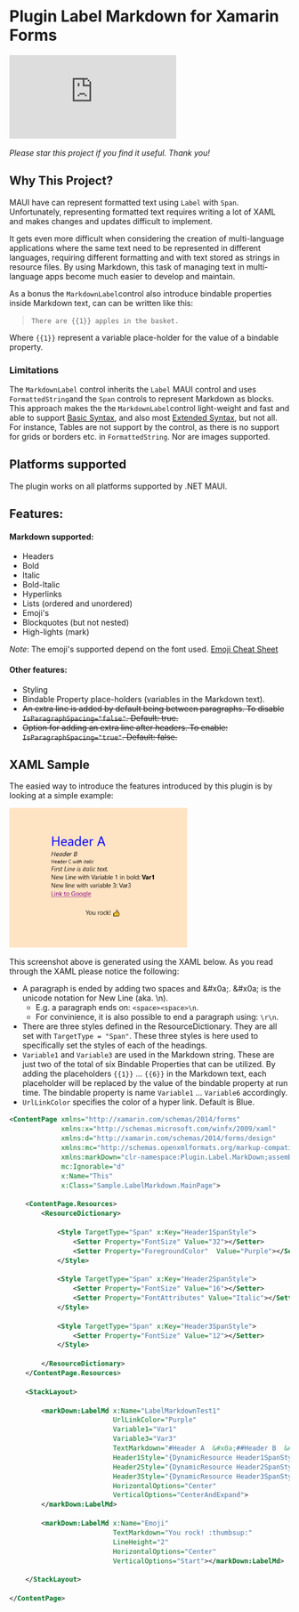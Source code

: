 # Plugin Label Markdown for Xamarin Forms

[![NuGet Badge](https://buildstats.info/nuget/Plugin.Label.Markdown)](https://www.nuget.org/packages/Plugin.Label.Markdown/)

*Please star this project if you find it useful. Thank you!*

## Why This Project?
MAUI have can represent formatted text using `Label` with `Span`. Unfortunately, representing formatted text requires writing a lot of XAML and makes changes and updates difficult to implement. 

It gets even more difficult when considering the creation of multi-language applications where the same text need to be represented in different languages, requiring different formatting and with text stored as strings in resource files. By using Markdown, this task of managing text in multi-language apps become much easier to develop and maintain.

As a bonus the `MarkdownLabel`control also introduce bindable properties inside Markdown text, can can be written like this:

> `There are {{1}} apples in the basket.`

Where `{{1}}` represent a variable place-holder for the value of a bindable property.

### Limitations

The `MarkdownLabel` control inherits the `Label` MAUI control and uses `FormattedString`and the `Span` controls to represent Markdown as blocks. This approach makes the the `MarkdownLabel`control light-weight and fast and able to support [Basic Syntax](https://www.markdownguide.org/basic-syntax), and also most [Extended Syntax](https://www.markdownguide.org/extended-syntax/), but not all. For instance, Tables are not support by the control, as there is no support for grids or borders etc. in `FormattedString`. Nor are images supported.  

## Platforms supported

The plugin works on all platforms supported by .NET MAUI.

## Features: 

#### Markdown supported:

- Headers
- Bold
- Italic
- Bold-Italic
- Hyperlinks
- Lists (ordered and unordered)
- Emoji's
- Blockquotes (but not nested)
- High-lights (mark)

_Note_: The emoji's supported depend on the font used. [Emoji Cheat Sheet](https://gist.github.com/roachhd/1f029bd4b50b8a524f3c)

#### Other features:

- Styling
- Bindable Property place-holders (variables in the Markdown text).
- ~~An extra line is added by default being between paragraphs. To disable `IsParagraphSpacing="false"`. Default: true.~~
- ~~Option for adding an extra line after headers. To enable: `IsParagraphSpacing="true"`. Default: false.~~

## XAML Sample
The easied way to introduce the features introduced by this plugin is by looking at a simple example:

<img src="https://github.com/1iveowl/plugin.label.markdown/blob/develop/images/sample2.png?raw=true" width="320" />

This screenshot above is generated using the XAML below. As you read through the XAML please notice the following:

- A paragraph is ended by adding two spaces and \&#x0a;. \&#x0a; is the unicode notation for New Line (aka. \n).
    - E.g. a paragraph ends on: `<space><space>\n`.
    - For convinience, it is also possible to end a paragraph using: `\r\n`.
- There are three styles defined in the ResourceDictionary. They are all set with `TargetType = "Span"`. These three styles is here used to specifically set the styles of each of the headings.
- `Variable1` and `Variable3` are used in the Markdown string. These are just two of the total of six Bindable Properties that can be utilized. By adding the placeholders `{{1}}` ... `{{6}}` in the Markdown text, each placeholder will be replaced by the value of the bindable property at run time. The bindable property is name `Variable1` ... `Variable6` accordingly.
- `UrlLinkColor` specifies the color of a hyper link. Default is Blue.


```xml
<ContentPage xmlns="http://xamarin.com/schemas/2014/forms"
             xmlns:x="http://schemas.microsoft.com/winfx/2009/xaml"
             xmlns:d="http://xamarin.com/schemas/2014/forms/design"
             xmlns:mc="http://schemas.openxmlformats.org/markup-compatibility/2006"
             xmlns:markDown="clr-namespace:Plugin.Label.MarkDown;assembly=Plugin.Label.MarkDown"
             mc:Ignorable="d"
             x:Name="This"
             x:Class="Sample.LabelMarkdown.MainPage">

    <ContentPage.Resources>
        <ResourceDictionary>

            <Style TargetType="Span" x:Key="Header1SpanStyle">
                <Setter Property="FontSize" Value="32"></Setter>
                <Setter Property="ForegroundColor"  Value="Purple"></Setter>
            </Style>

            <Style TargetType="Span" x:Key="Header2SpanStyle">
                <Setter Property="FontSize" Value="16"></Setter>
                <Setter Property="FontAttributes" Value="Italic"></Setter>
            </Style>

            <Style TargetType="Span" x:Key="Header3SpanStyle">
                <Setter Property="FontSize" Value="12"></Setter>
            </Style>

        </ResourceDictionary>
    </ContentPage.Resources>  

    <StackLayout>

        <markDown:LabelMd x:Name="LabelMarkdownTest1"
                          UrlLinkColor="Purple"
                          Variable1="Var1"
                          Variable3="Var3"
                          TextMarkdown="#Header A  &#x0a;##Header B  &#x0a;###Header C _with italic_  &#x0a;First Line with some _italic text_.  &#x0a;New Line with Variable 1 in bold: **{{1}}**  &#x0a;New line with variable 3: {{3}}  &#x0a;[Link to Google](https://www.google.com) &#x0a;"
                          Header1Style="{DynamicResource Header1SpanStyle}"
                          Header2Style="{DynamicResource Header2SpanStyle}"
                          Header3Style="{DynamicResource Header3SpanStyle}"
                          HorizontalOptions="Center"
                          VerticalOptions="CenterAndExpand">
        </markDown:LabelMd>

        <markDown:LabelMd x:Name="Emoji"
                          TextMarkdown="You rock! :thumbsup:"
                          LineHeight="2"
                          HorizontalOptions="Center"
                          VerticalOptions="Start"></markDown:LabelMd>

    </StackLayout>

</ContentPage>
```

